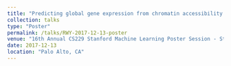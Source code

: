 ```yaml
---
title: "Predicting global gene expression from chromatin accessibility in the developing mammalian forebrain"
collection: talks
type: "Poster"
permalink: /talks/RWY-2017-12-13-poster
venue: "16th Annual CS229 Stanford Machine Learning Poster Session - Stanford University"
date: 2017-12-13
location: "Palo Alto, CA"
---
```


 
